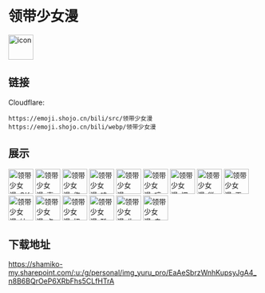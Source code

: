 # 领带少女漫
<img src="https://emoji.shojo.cn/bili/src/领带少女漫/icon.png" width="50" height="50" alt="icon">

## 链接
Cloudflare:
```
https://emoji.shojo.cn/bili/src/领带少女漫
https://emoji.shojo.cn/bili/webp/领带少女漫
```
## 展示
<img src="https://emoji.shojo.cn/bili/src/领带少女漫/领带少女漫-OK.png" width="50" height="50" alt="领带少女漫-OK">
<img src="https://emoji.shojo.cn/bili/src/领带少女漫/领带少女漫-喜欢.png" width="50" height="50" alt="领带少女漫-喜欢">
<img src="https://emoji.shojo.cn/bili/src/领带少女漫/领带少女漫-伤心.png" width="50" height="50" alt="领带少女漫-伤心">
<img src="https://emoji.shojo.cn/bili/src/领带少女漫/领带少女漫-呜呜.png" width="50" height="50" alt="领带少女漫-呜呜">
<img src="https://emoji.shojo.cn/bili/src/领带少女漫/领带少女漫-哦？.png" width="50" height="50" alt="领带少女漫-哦？">
<img src="https://emoji.shojo.cn/bili/src/领带少女漫/领带少女漫-哼哼.png" width="50" height="50" alt="领带少女漫-哼哼">
<img src="https://emoji.shojo.cn/bili/src/领带少女漫/领带少女漫-愣住.png" width="50" height="50" alt="领带少女漫-愣住">
<img src="https://emoji.shojo.cn/bili/src/领带少女漫/领带少女漫-微笑.png" width="50" height="50" alt="领带少女漫-微笑">
<img src="https://emoji.shojo.cn/bili/src/领带少女漫/领带少女漫-无语.png" width="50" height="50" alt="领带少女漫-无语">
<img src="https://emoji.shojo.cn/bili/src/领带少女漫/领带少女漫-纳尼.png" width="50" height="50" alt="领带少女漫-纳尼">
<img src="https://emoji.shojo.cn/bili/src/领带少女漫/领带少女漫-点赞.png" width="50" height="50" alt="领带少女漫-点赞">
<img src="https://emoji.shojo.cn/bili/src/领带少女漫/领带少女漫-扭捏.png" width="50" height="50" alt="领带少女漫-扭捏">
<img src="https://emoji.shojo.cn/bili/src/领带少女漫/领带少女漫-酷酷.png" width="50" height="50" alt="领带少女漫-酷酷">
<img src="https://emoji.shojo.cn/bili/src/领带少女漫/领带少女漫-生气.png" width="50" height="50" alt="领带少女漫-生气">
<img src="https://emoji.shojo.cn/bili/src/领带少女漫/领带少女漫-鬼脸.png" width="50" height="50" alt="领带少女漫-鬼脸">

## 下载地址

https://shamiko-my.sharepoint.com/:u:/g/personal/img_yuru_pro/EaAeSbrzWnhKupsyJgA4_n8B6BQrOeP6XRbFhs5CLfHTrA